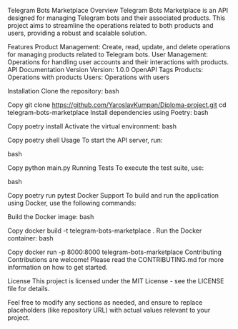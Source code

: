 Telegram Bots Marketplace
Overview
Telegram Bots Marketplace is an API designed for managing Telegram bots and their associated products. This project aims to streamline the operations related to both products and users, providing a robust and scalable solution.

Features
Product Management: Create, read, update, and delete operations for managing products related to Telegram bots.
User Management: Operations for handling user accounts and their interactions with products.
API Documentation
Version
Version: 1.0.0
OpenAPI Tags
Products: Operations with products
Users: Operations with users

Installation
Clone the repository:
bash

Copy
git clone https://github.com/YaroslavKumpan/Diploma-project.git
cd telegram-bots-marketplace
Install dependencies using Poetry:
bash

Copy
poetry install
Activate the virtual environment:
bash

Copy
poetry shell
Usage
To start the API server, run:

bash

Copy
python main.py
Running Tests
To execute the test suite, use:

bash

Copy
poetry run pytest
Docker Support
To build and run the application using Docker, use the following commands:

Build the Docker image:
bash

Copy
docker build -t telegram-bots-marketplace .
Run the Docker container:
bash

Copy
docker run -p 8000:8000 telegram-bots-marketplace
Contributing
Contributions are welcome! Please read the CONTRIBUTING.md for more information on how to get started.

License
This project is licensed under the MIT License - see the LICENSE file for details.

Feel free to modify any sections as needed, and ensure to replace placeholders (like repository URL) with actual values relevant to your project.